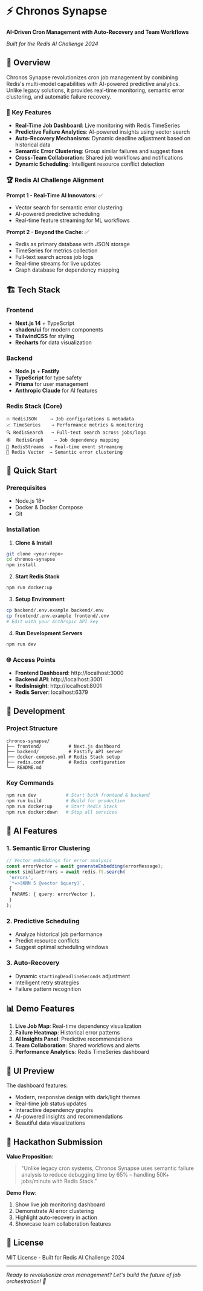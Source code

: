 # ⚡ Chronos Synapse

**AI-Driven Cron Management with Auto-Recovery and Team Workflows**

_Built for the Redis AI Challenge 2024_

## 🚀 Overview

Chronos Synapse revolutionizes cron job management by combining Redis's multi-model capabilities with AI-powered predictive analytics. Unlike legacy solutions, it provides real-time monitoring, semantic error clustering, and automatic failure recovery.

### 🎯 Key Features

- **Real-Time Job Dashboard**: Live monitoring with Redis TimeSeries
- **Predictive Failure Analytics**: AI-powered insights using vector search
- **Auto-Recovery Mechanisms**: Dynamic deadline adjustment based on historical data
- **Semantic Error Clustering**: Group similar failures and suggest fixes
- **Cross-Team Collaboration**: Shared job workflows and notifications
- **Dynamic Scheduling**: Intelligent resource conflict detection

### 🏆 Redis AI Challenge Alignment

**Prompt 1 - Real-Time AI Innovators**: ✅

- Vector search for semantic error clustering
- AI-powered predictive scheduling
- Real-time feature streaming for ML workflows

**Prompt 2 - Beyond the Cache**: ✅

- Redis as primary database with JSON storage
- TimeSeries for metrics collection
- Full-text search across job logs
- Real-time streams for live updates
- Graph database for dependency mapping

## 🏗️ Tech Stack

### Frontend

- **Next.js 14** + TypeScript
- **shadcn/ui** for modern components
- **TailwindCSS** for styling
- **Recharts** for data visualization

### Backend

- **Node.js** + **Fastify**
- **TypeScript** for type safety
- **Prisma** for user management
- **Anthropic Claude** for AI features

### Redis Stack (Core)

```
🔥 RedisJSON     → Job configurations & metadata
📈 TimeSeries    → Performance metrics & monitoring
🔍 RedisSearch   → Full-text search across jobs/logs
🕸️  RedisGraph    → Job dependency mapping
🌊 RedisStreams  → Real-time event streaming
🧠 Redis Vector  → Semantic error clustering
```

## 🚀 Quick Start

### Prerequisites

- Node.js 18+
- Docker & Docker Compose
- Git

### Installation

1. **Clone & Install**

```bash
git clone <your-repo>
cd chronos-synapse
npm install
```

2. **Start Redis Stack**

```bash
npm run docker:up
```

3. **Setup Environment**

```bash
cp backend/.env.example backend/.env
cp frontend/.env.example frontend/.env
# Edit with your Anthropic API key
```

4. **Run Development Servers**

```bash
npm run dev
```

### 🌐 Access Points

- **Frontend Dashboard**: http://localhost:3000
- **Backend API**: http://localhost:3001
- **RedisInsight**: http://localhost:8001
- **Redis Server**: localhost:6379

## 🔧 Development

### Project Structure

```
chronos-synapse/
├── frontend/          # Next.js dashboard
├── backend/           # Fastify API server
├── docker-compose.yml # Redis Stack setup
├── redis.conf         # Redis configuration
└── README.md
```

### Key Commands

```bash
npm run dev           # Start both frontend & backend
npm run build         # Build for production
npm run docker:up     # Start Redis Stack
npm run docker:down   # Stop all services
```

## 🧠 AI Features

### 1. Semantic Error Clustering

```typescript
// Vector embeddings for error analysis
const errorVector = await generateEmbedding(errorMessage);
const similarErrors = await redis.ft.search(
 'errors',
 `*=>[KNN 5 @vector $query]`,
 {
  PARAMS: { query: errorVector },
 }
);
```

### 2. Predictive Scheduling

- Analyze historical job performance
- Predict resource conflicts
- Suggest optimal scheduling windows

### 3. Auto-Recovery

- Dynamic `startingDeadlineSeconds` adjustment
- Intelligent retry strategies
- Failure pattern recognition

## 📊 Demo Features

1. **Live Job Map**: Real-time dependency visualization
2. **Failure Heatmap**: Historical error patterns
3. **AI Insights Panel**: Predictive recommendations
4. **Team Collaboration**: Shared workflows and alerts
5. **Performance Analytics**: Redis TimeSeries dashboard

## 🎨 UI Preview

The dashboard features:

- Modern, responsive design with dark/light themes
- Real-time job status updates
- Interactive dependency graphs
- AI-powered insights and recommendations
- Beautiful data visualizations

## 🏅 Hackathon Submission

**Value Proposition**:

> "Unlike legacy cron systems, Chronos Synapse uses semantic failure analysis to reduce debugging time by 65% – handling 50K+ jobs/minute with Redis Stack."

**Demo Flow**:

1. Show live job monitoring dashboard
2. Demonstrate AI error clustering
3. Highlight auto-recovery in action
4. Showcase team collaboration features

## 📝 License

MIT License - Built for Redis AI Challenge 2024

---

_Ready to revolutionize cron management? Let's build the future of job orchestration! 🚀_
